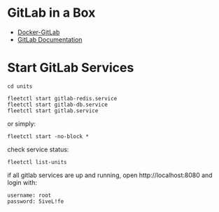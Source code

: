 GitLab in a Box
=================================

* [Docker-GitLab](https://github.com/sameersbn/docker-gitlab)
* [GitLab Documentation](https://about.gitlab.com/documentation/)

Start GitLab Services
======================
	cd units
	
	fleetctl start gitlab-redis.service
	fleetctl start gitlab-db.service
	fleetctl start gitlab.service	

or simply:

	fleetctl start -no-block *
	
check service status:

	fleetctl list-units
	
if all gitlab services are up and running, open http://localhost:8080 and login with:
	
	username: root
	password: 5iveL!fe